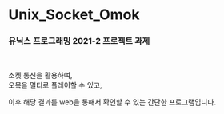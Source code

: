 # Unix_Socket_Omok

### 유닉스 프로그래밍 2021-2 프로젝트 과제 
</br>

소켓 통신을 활용하여,   
오목을 멀티로 플레이할 수 있고,   
   
이후 해당 결과를 web을 통해서 확인할 수 있는 간단한 프로그램입니다.
